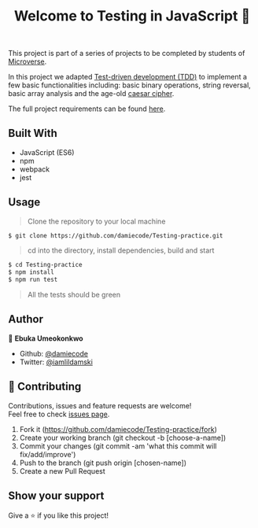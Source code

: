 <h1 align="center">Welcome to Testing in JavaScript 👋</h1>
<br>

This project is part of a series of projects to be completed by students of [Microverse](https://www.microverse.org/ 'The Global School for Remote Software Developers!').

In this project we adapted [Test-driven development (TDD)](https://en.wikipedia.org/wiki/Test-driven_development) to implement a few basic functionalities including: basic binary operations, string reversal, basic array analysis and the age-old [caesar cipher](https://en.wikipedia.org/wiki/Caesar_cipher).

The full project requirements can be found [here](https://www.theodinproject.com/courses/javascript/lessons/testing-practice).

## Built With

- JavaScript (ES6)
- npm
- webpack
- jest

## Usage

> Clone the repository to your local machine

```sh
$ git clone https://github.com/damiecode/Testing-practice.git
```

> cd into the directory, install dependencies, build and start

```sh
$ cd Testing-practice
$ npm install
$ npm run test
```
> All the tests should be green

## Author

👤 **Ebuka Umeokonkwo**

- Github: [@damiecode](https://github.com/damiecode)
- Twitter: [@iamlildamski](https://twitter.com/iamlildamski)

## 🤝 Contributing

Contributions, issues and feature requests are welcome!<br />Feel free to check [issues page](https://github.com/damiecode/Testing-practiceissues).

1. Fork it (https://github.com/damiecode/Testing-practice/fork)
2. Create your working branch (git checkout -b [choose-a-name])
3. Commit your changes (git commit -am 'what this commit will fix/add/improve')
4. Push to the branch (git push origin [chosen-name])
5. Create a new Pull Request

## Show your support

Give a ⭐️ if you like this project!
